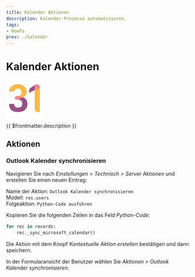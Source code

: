 ```yaml
---
title: Kalender Aktionen
description: Kalender-Prozesse automatisieren.
tags:
- HowTo
prev: ./kalender
---
```

# Kalender Aktionen
![icons_odoo_calendar](attachments/icons_odoo_calendar.png)

{{ $frontmatter.description }}

## Aktionen

### Outlook Kalender synchronisieren

Navigieren Sie nach *Einstellungen > Technisch > Server Aktionen* und erstellen Sie einen neuen Eintrag:

Name der Aktion: `Outlook Kalender synchronisieren`\
Modell: `res.users`\
Folgeaktion: `Python-Code ausführen`

Kopieren Sie die folgenden Zeilen in das Feld *Python-Code*:

```python
for rec in records:
	rec._sync_microsoft_calendar()
```

Die Aktion mit dem Knopf *Kontextuelle Aktion erstellen* bestätigen und dann speichern.

In der Formularansicht der Benutzer wählen Sie *Aktionen > Outlook Kalender synchronisieren*.